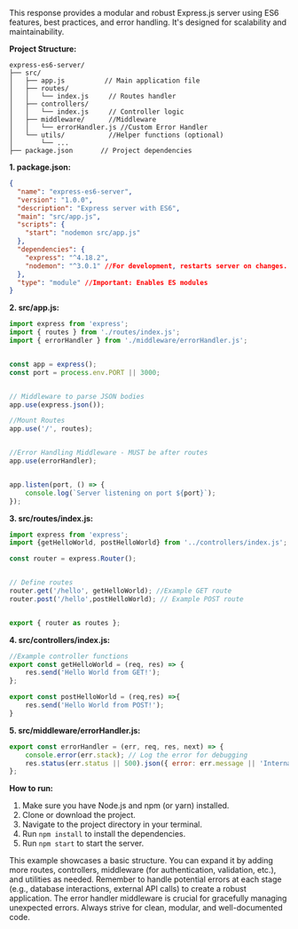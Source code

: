 This response provides a modular and robust Express.js server using ES6 features, best practices, and error handling.  It's designed for scalability and maintainability.


**Project Structure:**

```
express-es6-server/
├── src/
│   ├── app.js          // Main application file
│   ├── routes/
│   │   └── index.js     // Routes handler
│   ├── controllers/
│   │   └── index.js     // Controller logic
│   ├── middleware/      //Middleware
│   │   └── errorHandler.js //Custom Error Handler
│   └── utils/           //Helper functions (optional)
│       └── ...
├── package.json       // Project dependencies
```

**1. package.json:**

```json
{
  "name": "express-es6-server",
  "version": "1.0.0",
  "description": "Express server with ES6",
  "main": "src/app.js",
  "scripts": {
    "start": "nodemon src/app.js"
  },
  "dependencies": {
    "express": "^4.18.2",
    "nodemon": "^3.0.1" //For development, restarts server on changes.
  },
  "type": "module" //Important: Enables ES modules
}
```

**2. src/app.js:**

```javascript
import express from 'express';
import { routes } from './routes/index.js';
import { errorHandler } from './middleware/errorHandler.js';


const app = express();
const port = process.env.PORT || 3000;


// Middleware to parse JSON bodies
app.use(express.json());

//Mount Routes
app.use('/', routes);


//Error Handling Middleware - MUST be after routes
app.use(errorHandler);


app.listen(port, () => {
    console.log(`Server listening on port ${port}`);
});

```

**3. src/routes/index.js:**

```javascript
import express from 'express';
import {getHelloWorld, postHelloWorld} from '../controllers/index.js';

const router = express.Router();


// Define routes
router.get('/hello', getHelloWorld); //Example GET route
router.post('/hello',postHelloWorld); // Example POST route


export { router as routes };
```

**4. src/controllers/index.js:**

```javascript
//Example controller functions
export const getHelloWorld = (req, res) => {
    res.send('Hello World from GET!');
};

export const postHelloWorld = (req,res) =>{
    res.send('Hello World from POST!');
}
```

**5. src/middleware/errorHandler.js:**

```javascript
export const errorHandler = (err, req, res, next) => {
    console.error(err.stack); // Log the error for debugging
    res.status(err.status || 500).json({ error: err.message || 'Internal Server Error' });
};
```

**How to run:**

1.  Make sure you have Node.js and npm (or yarn) installed.
2.  Clone or download the project.
3.  Navigate to the project directory in your terminal.
4.  Run `npm install` to install the dependencies.
5.  Run `npm start` to start the server.


This example showcases a basic structure. You can expand it by adding more routes, controllers, middleware (for authentication, validation, etc.), and utilities as needed.  Remember to handle potential errors at each stage (e.g., database interactions, external API calls) to create a robust application.  The error handler middleware is crucial for gracefully managing unexpected errors.  Always strive for clean, modular, and well-documented code.


